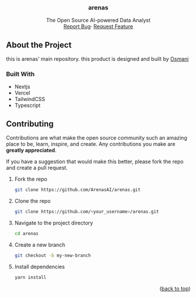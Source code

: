 <h3 align="center">arenas</h3>
    <p align="center">
        The Open Source AI-powered Data Analyst
    <br />
        <a href="https://github.com/ArenasAI/arenas/issues">Report Bug</a>·
        <a href="https://github.com/ArenasAI/arenas/issues">Request Feature</a>
    </p>

## About the Project

this is arenas' main repository. this product is designed and built by [Osmani](https://github.com/mubashir1osmani)

### Built With

- Nextjs
- Vercel
- TailwindCSS
- Typescript

## Contributing

Contributions are what make the open source community such an amazing place to be, learn, inspire, and create. Any contributions you make are **greatly appreciated**.

If you have a suggestion that would make this better, please fork the repo and create a pull request.

1. Fork the repo
    ```sh
    git clone https://github.com/ArenasAI/arenas.git
    ```

2. Clone the repo
    ```sh
    git clone https://github.com/<your_username>/arenas.git
    ```

3. Navigate to the project directory
   ```sh
   cd arenas
   ```
4. Create a new branch
   ```sh
   git checkout -b my-new-branch
   ```
5. Install dependencies
   ```sh
   yarn install
   ```

<p align="right">(<a href="#readme-top">back to top</a>)</p>
